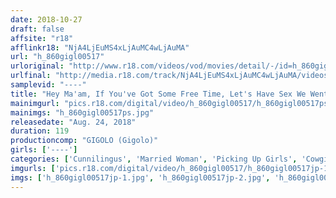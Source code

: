 ```yaml
---
date: 2018-10-27
draft: false
affsite: "r18"
afflinkr18: "NjA4LjEuMS4xLjAuMC4wLjAuMA"
url: "h_860gigl00517"
urloriginal: "http://www.r18.com/videos/vod/movies/detail/-/id=h_860gigl00517"
urlfinal: "http://media.r18.com/track/NjA4LjEuMS4xLjAuMC4wLjAuMA/videos/vod/movies/detail/-/id=h_860gigl00517"
samplevid: "----"
title: "Hey Ma'am, If You've Got Some Free Time, Let's Have Sex We Went Picking Up Girls And Found This Married Woman With A Dripping Wet Pussy Ready For Creampie Sex"
mainimgurl: "pics.r18.com/digital/video/h_860gigl00517/h_860gigl00517ps.jpg"
mainimgs: "h_860gigl00517ps.jpg"
releasedate: "Aug. 24, 2018"
duration: 119
productioncomp: "GIGOLO (Gigolo)"
girls: ['----']
categories: ['Cunnilingus', 'Married Woman', 'Picking Up Girls', 'Cowgirl', 'Creampie', 'Blowjob', '69', 'Fingering']
imgurls: ['pics.r18.com/digital/video/h_860gigl00517/h_860gigl00517jp-1.jpg', 'pics.r18.com/digital/video/h_860gigl00517/h_860gigl00517jp-2.jpg', 'pics.r18.com/digital/video/h_860gigl00517/h_860gigl00517jp-3.jpg', 'pics.r18.com/digital/video/h_860gigl00517/h_860gigl00517jp-4.jpg', 'pics.r18.com/digital/video/h_860gigl00517/h_860gigl00517jp-5.jpg', 'pics.r18.com/digital/video/h_860gigl00517/h_860gigl00517jp-6.jpg', 'pics.r18.com/digital/video/h_860gigl00517/h_860gigl00517jp-7.jpg', 'pics.r18.com/digital/video/h_860gigl00517/h_860gigl00517jp-8.jpg', 'pics.r18.com/digital/video/h_860gigl00517/h_860gigl00517jp-9.jpg', 'pics.r18.com/digital/video/h_860gigl00517/h_860gigl00517jp-10.jpg', 'pics.r18.com/digital/video/h_860gigl00517/h_860gigl00517jp-11.jpg', 'pics.r18.com/digital/video/h_860gigl00517/h_860gigl00517jp-12.jpg', 'pics.r18.com/digital/video/h_860gigl00517/h_860gigl00517jp-13.jpg', 'pics.r18.com/digital/video/h_860gigl00517/h_860gigl00517jp-14.jpg', 'pics.r18.com/digital/video/h_860gigl00517/h_860gigl00517jp-15.jpg', 'pics.r18.com/digital/video/h_860gigl00517/h_860gigl00517jp-16.jpg', 'pics.r18.com/digital/video/h_860gigl00517/h_860gigl00517jp-17.jpg', 'pics.r18.com/digital/video/h_860gigl00517/h_860gigl00517jp-18.jpg', 'pics.r18.com/digital/video/h_860gigl00517/h_860gigl00517jp-19.jpg', 'pics.r18.com/digital/video/h_860gigl00517/h_860gigl00517jp-20.jpg']
imgs: ['h_860gigl00517jp-1.jpg', 'h_860gigl00517jp-2.jpg', 'h_860gigl00517jp-3.jpg', 'h_860gigl00517jp-4.jpg', 'h_860gigl00517jp-5.jpg', 'h_860gigl00517jp-6.jpg', 'h_860gigl00517jp-7.jpg', 'h_860gigl00517jp-8.jpg', 'h_860gigl00517jp-9.jpg', 'h_860gigl00517jp-10.jpg', 'h_860gigl00517jp-11.jpg', 'h_860gigl00517jp-12.jpg', 'h_860gigl00517jp-13.jpg', 'h_860gigl00517jp-14.jpg', 'h_860gigl00517jp-15.jpg', 'h_860gigl00517jp-16.jpg', 'h_860gigl00517jp-17.jpg', 'h_860gigl00517jp-18.jpg', 'h_860gigl00517jp-19.jpg', 'h_860gigl00517jp-20.jpg']
---
```

